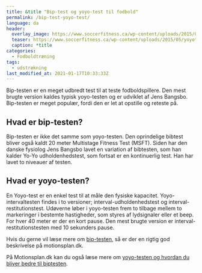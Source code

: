 ```yaml
---
title: &title "Bip-test og yoyo-test til fodbold"
permalink: /bip-test-yoyo-test/
language: da
header:
  overlay_image: https://www.soccerfitness.ca/wp-content/uploads/2015/05/yoyotest-1100x781.jpg
  teaser: https://www.soccerfitness.ca/wp-content/uploads/2015/05/yoyotest-1100x781.jpg
  caption: *title
categories:
  - Fodboldtræning
tags:
  - udstrækning
last_modified_at: 2021-01-17T10:33:33Z
---
```


Bip-testen er en meget udbredt test til at teste fodboldspillere. Den mest brugte version kaldes typisk yoyo-testen og er udviklet af Jens Bangsbo. Bip-testen er meget populær, fordi den er let at opstille og reteste på.

## Hvad er bip-testen?

Bip-testen er ikke det samme som yoyo-testen. Den oprindelige bibtest bliver også kaldt 20 meter Multistage Fitness Test (MSFT). Siden har den danske fysiolog Jens Bangsbo lavet en variation af bibtesten, som han kalder Yo-Yo udholdenhedstest, som fortsat er en kontinuerlig test. Han har lavet to niveauer af testen.

## Hvad er yoyo-testen?

En Yoyo-test er en enkel test til at måle den fysiske kapacitet. Yoyo-intervaltesten findes i to versioner; interval-udholdenhedstest og interval-restitutionstest. Udøverne løber i yoyo-testen frem to tilbage mellem to markeringer i bestemte hastigheder, som styres af lydsignaler eller et beep. For hver 40 meter er der en kort pause. Den mest brugte version er interval-restitutionstesten med 10 sekunders pause.

Hvis du gerne vil læse mere om [bip-testen](https://www.motionsplan.dk/bip-test/), så er der en rigtig god beskrivelse på motionsplan.dk.

På Motionsplan.dk kan du også læse mere om [yoyo-testen og hvordan du bliver bedre til biptesten](https://www.motionsplan.dk/yoyo-test/).
